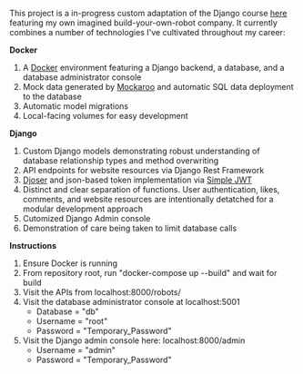 This project is a in-progress custom adaptation of the Django course [here](https://codewithmosh.com/p/the-ultimate-django-series) featuring my own imagined build-your-own-robot company.  It currently combines a number of technologies I've cultivated throughout my career:

**Docker**
1. A [Docker](https://www.docker.com/) environment featuring a Django backend, a database, and a database administrator console
2. Mock data generated by [Mockaroo](https://mockaroo.com) and automatic SQL data deployment to the database
3. Automatic model migrations
4. Local-facing volumes for easy development

**Django**
1. Custom Django models demonstrating robust understanding of database relationship types and method overwriting
2. API endpoints for website resources via Django Rest Framework
3. [Djoser](https://djoser.readthedocs.io/en/latest/index.html) and json-based token implementation via [Simple JWT](https://django-rest-framework-simplejwt.readthedocs.io/en/latest/)
4. Distinct and clear separation of functions.  User authentication, likes, comments, and website resources are intentionally detatched for a modular development approach
5. Cutomized Django Admin console
6. Demonstration of care being taken to limit database calls

**Instructions**
1. Ensure Docker is running
2. From repository root, run "docker-compose up --build" and wait for build
3. Visit the APIs from localhost:8000/robots/
4. Visit the database administrator console at localhost:5001
    * Database = "db"
    * Username = "root"
    * Password = "Temporary_Password"
5. Visit the Django admin console here: localhost:8000/admin
    * Username = "admin"
    * Password = "Temporary_Password"